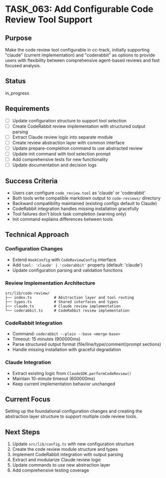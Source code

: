 # TASK_063: Add Configurable Code Review Tool Support

## Purpose
Make the code review tool configurable in cc-track, initially supporting "claude" (current implementation) and "coderabbit" as options to provide users with flexibility between comprehensive agent-based reviews and fast focused analysis.

## Status
in_progress

## Requirements
- [ ] Update configuration structure to support tool selection
- [ ] Create CodeRabbit review implementation with structured output parsing
- [ ] Extract Claude review logic into separate module
- [ ] Create review abstraction layer with common interface
- [ ] Update prepare-completion command to use abstracted review
- [ ] Update init command with tool selection prompt
- [ ] Add comprehensive tests for new functionality
- [ ] Update documentation and decision logs

## Success Criteria
- Users can configure `code_review.tool` as 'claude' or 'coderabbit'
- Both tools write compatible markdown output to `code-reviews/` directory
- Backward compatibility maintained (existing configs default to Claude)
- CodeRabbit integration handles missing installation gracefully
- Tool failures don't block task completion (warning only)
- Init command explains differences between tools

## Technical Approach

### Configuration Changes
- Extend `HookConfig` with `CodeReviewConfig` interface
- Add `tool: 'claude' | 'coderabbit'` property (default: 'claude')
- Update configuration parsing and validation functions

### Review Implementation Architecture
```
src/lib/code-review/
├── index.ts          # Abstraction layer and tool routing
├── types.ts          # Shared interfaces and types
├── claude.ts         # Claude review implementation
└── coderabbit.ts     # CodeRabbit review implementation
```

### CodeRabbit Integration
- Command: `coderabbit --plain --base <merge-base>`
- Timeout: 15 minutes (900000ms)
- Parse structured output format (file/line/type/comment/prompt sections)
- Handle missing installation with graceful degradation

### Claude Integration
- Extract existing logic from `ClaudeSDK.performCodeReview()`
- Maintain 10-minute timeout (600000ms)
- Keep current implementation behavior unchanged

## Current Focus
Setting up the foundational configuration changes and creating the abstraction layer structure to support multiple code review tools.

## Next Steps
1. Update `src/lib/config.ts` with new configuration structure
2. Create the code review module structure and types
3. Implement CodeRabbit integration with output parsing
4. Extract and modularize Claude review logic
5. Update commands to use new abstraction layer
6. Add comprehensive testing coverage
